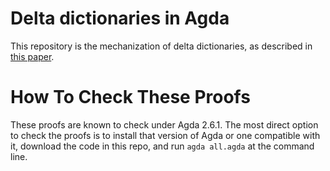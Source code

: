 # Delta dictionaries in Agda
This repository is the mechanization of delta dictionaries, as described in
[this paper](https://github.com/nickcollins/dependent-dicts).

# How To Check These Proofs

These proofs are known to check under Agda 2.6.1. The most direct
option to check the proofs is to install that version of Agda or one
compatible with it, download the code in this repo, and run
`agda all.agda` at the command line.
